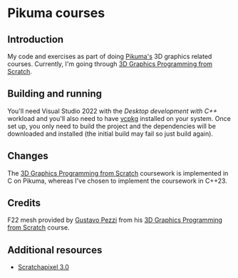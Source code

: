 # Pikuma courses

## Introduction

My code and exercises as part of doing [Pikuma's](https://pikuma.com/) 3D graphics related courses. Currently, I'm going through [3D Graphics Programming from Scratch](https://courses.pikuma.com/courses/learn-computer-graphics-programming).

## Building and running

You'll need Visual Studio 2022 with the _Desktop development with C++_ workload and you'll also need to have [vcpkg](https://github.com/microsoft/vcpkg) installed on your system. Once set up, you only need to build the project and the dependencies will be downloaded and installed (the initial build may fail so just build again).

## Changes

The [3D Graphics Programming from Scratch](https://courses.pikuma.com/courses/learn-computer-graphics-programming) coursework is implemented in C on Pikuma, whereas I've chosen to implement the coursework in C++23.

## Credits

F22 mesh provided by [Gustavo Pezzi](https://github.com/gustavopezzi) from his [3D Graphics Programming from Scratch](https://courses.pikuma.com/courses/learn-computer-graphics-programming) course.

## Additional resources

* [Scratchapixel 3.0](https://scratchapixel.com/)
